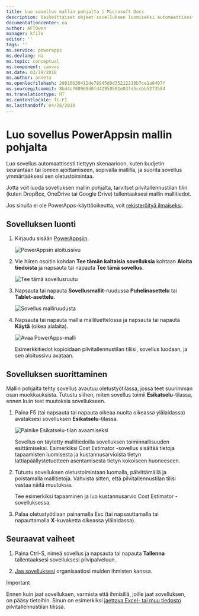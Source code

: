 ```yaml
---
title: Luo sovellus mallin pohjalta | Microsoft Docs
description: Vaiheittaiset ohjeet sovelluksen luomiseksi automaattisesti PowerAppsin mallin pohjalta.
documentationcenter: na
author: AFTOwen
manager: kfile
editor: ''
tags: ''
ms.service: powerapps
ms.devlang: na
ms.topic: conceptual
ms.component: canvas
ms.date: 03/19/2018
ms.author: anneta
ms.openlocfilehash: 29010630412de78945d9d35212210b7ce1a8407f
ms.sourcegitcommit: 8bd4c700969d0fd42950581e03fd5ccbb5273584
ms.translationtype: HT
ms.contentlocale: fi-FI
ms.lasthandoff: 04/26/2018
---
```

# <a name="create-an-app-from-a-powerapps-template"></a>Luo sovellus PowerAppsin mallin pohjalta
Luo sovellus automaattisesti tiettyyn skenaarioon, kuten budjetin seurantaan tai lomien ajoittamiseen, sopivalla mallilla, ja suorita sovellus ymmärtääksesi sen oletustoimintaa.

Jotta voit luoda sovelluksen mallin pohjalta, tarvitset pilvitallennustilan tilin (kuten DropBox, OneDrive tai Google Drive) tallentaaksesi mallin mallitiedot.

Jos sinulla ei ole PowerApps-käyttöoikeutta, voit [rekisteröityä ilmaiseksi](../signup-for-powerapps.md).

## <a name="create-an-app"></a>Sovelluksen luonti
1. Kirjaudu sisään [PowerAppsiin](http://web.powerapps.com).

    ![PowerAppsin aloitussivu](./media/get-started-test-drive/sign-in.png)

1. Vie hiiren osoitin kohdan **Tee tämän kaltaisia sovelluksia** kohtaan **Aloita tiedoista** ja napsauta tai napauta **Tee tämä sovellus**.

    ![Tee tämä sovellusruutu](./media/get-started-test-drive/make-this-app.png)

1. Napsauta tai napauta **Sovellusmallit**-ruudussa **Puhelinasettelu** tai **Tablet-asettelu**.

    ![Sovellus malliruudusta](./media/get-started-test-drive/template-tile.png)

4. Napsauta tai napauta mallia malliluettelossa ja napsauta tai napauta **Käytä** (oikea alalaita).

    ![Avaa PowerApps-malli](./media/get-started-test-drive/open-template.png)

    Esimerkkitiedot kopioidaan pilvitallennustilan tiliisi, sovellus luodaan, ja sen aloitussivu avataan.

## <a name="run-the-app"></a>Sovelluksen suorittaminen
Mallin pohjalta tehty sovellus avautuu oletustyötilassa, jossa teet suurimman osan muokkauksista. Tutustu siihen, miten sovellus toimii **Esikatselu**-tilassa, ennen kuin teet muutoksia sovellukseen.

1. Paina F5 (tai napsauta tai napauta oikeaa nuolta oikeassa ylälaidassa) avataksesi sovelluksen **Esikatselu**-tilassa.

    ![Painike Esikatselu-tilan avaamiseksi](./media/get-started-test-drive/open-preview.png)

    Sovellus on täytetty mallitiedoilla sovelluksen toiminnallisuuden esittämiseksi. Esimerkiksi Cost Estimator -sovellus sisältää tietoja tapaamisten luomisesta ja kustannusarvioista tietyn lattiapäällystetuotteen asentamisesta tietyn kokoiseen huoneeseen.

4. Tutustu sovelluksen oletustoimintaan luomalla, päivittämällä ja poistamalla mallitietoja. Vahvista sitten, että pilvitallennustilan tilisi vastaa näitä muutoksia.

    Tee esimerkiksi tapaaminen ja luo kustannusarvio Cost Estimator -sovelluksessa.

5. Palaa oletustyötilaan painamalla Esc (tai napsauttamalla tai napauttamalla **X**-kuvaketta oikeassa ylälaidassa).

## <a name="next-steps"></a>Seuraavat vaiheet
1. Paina Ctrl-S, nimeä sovellus ja napsauta tai napauta **Tallenna** tallentaaksesi sovelluksesi pilvipalveluun.

1. [Jaa sovelluksesi](share-app.md) organisaatiosi muiden ihmisten kanssa.

> [!IMPORTANT]
> Ennen kuin jaat sovelluksen, varmista että ihmisillä, joille jaat sovelluksen, on pääsy tietoihin. Sinun on esimerkiksi [jaettava Excel- tai muu tiedosto](share-app-data.md) pilvitallennustilan tilissä.

